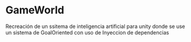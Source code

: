 # GameWorld
Recreación de un ssitema de inteligencia artificial para unity donde se use un sistema de GoalOriented con uso de Inyeccion de dependencias
